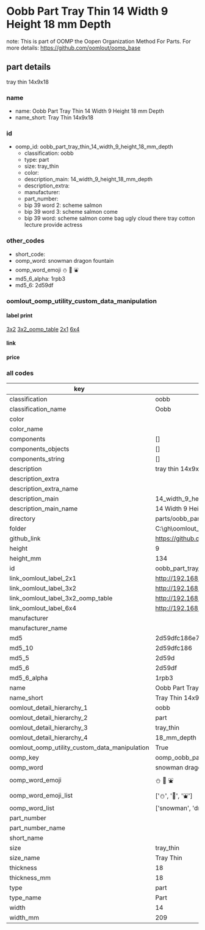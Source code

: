 # Oobb Part Tray Thin 14 Width 9 Height 18 mm Depth  

note: This is part of OOMP the Oopen Organization Method For Parts. For more details: https://github.com/oomlout/oomp_base

##  part details
  



tray thin 14x9x18



### name
* name: Oobb Part Tray Thin 14 Width 9 Height 18 mm Depth
* name_short: Tray Thin 14x9x18 
### id
* oomp_id: oobb_part_tray_thin_14_width_9_height_18_mm_depth
  * classification: oobb
  * type: part
  * size: tray_thin
  * color: 
  * description_main: 14_width_9_height_18_mm_depth
  * description_extra: 
  * manufacturer: 
  * part_number: 
  * bip 39 word 2: scheme salmon
  * bip 39 word 3: scheme salmon come
  * bip 39 word: scheme salmon come bag ugly cloud there tray cotton lecture provide actress

### other_codes
* short_code: 
* oomp_word: snowman dragon fountain
* oomp_word_emoji :snowman: :dragon: :fountain:
* md5_6_alpha: 1rpb3
* md5_6: 2d59df






### oomlout_oomp_utility_custom_data_manipulation
#### label print
[3x2](http://192.168.1.245:1112/?label=oomp%201rpb3)
[3x2_oomp_table](http://192.168.1.108:1112/?label=oomp%201rpb3)
[2x1](http://192.168.1.242:1112/?label=oomp%201rpb3)
[6x4](http://192.168.1.55:1112/?label=oomp%201rpb3)    

#### link

                              

#### price







### all codes 
| key | value |  
| --- | --- |  
| classification | oobb |  
| classification_name | Oobb |  
| color |  |  
| color_name |  |  
| components | [] |  
| components_objects | [] |  
| components_string | [] |  
| description | tray thin 14x9x18 |  
| description_extra |  |  
| description_extra_name |  |  
| description_main | 14_width_9_height_18_mm_depth |  
| description_main_name | 14 Width 9 Height 18 mm Depth |  
| directory | parts/oobb_part_tray_thin_14_width_9_height_18_mm_depth |  
| folder | C:\gh\oomlout_oobb_version_4_generated_parts\parts\oobb_part_tray_thin_14_width_9_height_18_mm_depth |  
| github_link | https://github.com/oomlout/oomlout_oomp_part_src/tree/main/parts/oobb_part_tray_thin_14_width_9_height_18_mm_depth |  
| height | 9 |  
| height_mm | 134 |  
| id | oobb_part_tray_thin_14_width_9_height_18_mm_depth |  
| link_oomlout_label_2x1 | http://192.168.1.242:1112/?label=oomp%201rpb3 |  
| link_oomlout_label_3x2 | http://192.168.1.245:1112/?label=oomp%201rpb3 |  
| link_oomlout_label_3x2_oomp_table | http://192.168.1.108:1112/?label=oomp%201rpb3 |  
| link_oomlout_label_6x4 | http://192.168.1.55:1112/?label=oomp%201rpb3 |  
| manufacturer |  |  
| manufacturer_name |  |  
| md5 | 2d59dfc186e7bc0caff601185c2f9e05 |  
| md5_10 | 2d59dfc186 |  
| md5_5 | 2d59d |  
| md5_6 | 2d59df |  
| md5_6_alpha | 1rpb3 |  
| name | Oobb Part Tray Thin 14 Width 9 Height 18 mm Depth |  
| name_short | Tray Thin 14x9x18  |  
| oomlout_detail_hierarchy_1 | oobb |  
| oomlout_detail_hierarchy_2 | part |  
| oomlout_detail_hierarchy_3 | tray_thin |  
| oomlout_detail_hierarchy_4 | 18_mm_depth |  
| oomlout_oomp_utility_custom_data_manipulation | True |  
| oomp_key | oomp_oobb_part_tray_thin_14_width_9_height_18_mm_depth |  
| oomp_word | snowman dragon fountain |  
| oomp_word_emoji | :snowman: :dragon: :fountain: |  
| oomp_word_emoji_list | [':snowman:', ':dragon:', ':fountain:'] |  
| oomp_word_list | ['snowman', 'dragon', 'fountain'] |  
| part_number |  |  
| part_number_name |  |  
| short_name |  |  
| size | tray_thin |  
| size_name | Tray Thin |  
| thickness | 18 |  
| thickness_mm | 18 |  
| type | part |  
| type_name | Part |  
| width | 14 |  
| width_mm | 209 |  
